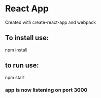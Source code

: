 # React App
Created with create-react-app and webpack
## To install use:
npm install
## to run use:
npm start
### app is now listening on port 3000
